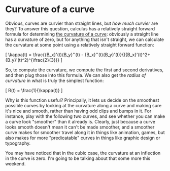 # Curvature of a curve

Obvious, curves are curvier than straight lines, but _how much curvier_ are they? To answer this question, calculus has a relatively straight forward formula for determining [the curvature of a curve](https://en.wikipedia.org/wiki/Curvature): obviously a straight line has a curvature of zero, but for anything that isn't straight, we can calculate the curvature at some point using a relatively straight forward function:

\[
  \kappa(t) = \frac{{B_x}'(t){B_y}''(t) - {B_x}''(t){B_y}'(t)}{({B_x}'(t)^2+{B_y}'(t)^2)^{\frac{2}{3}}}
\]

So, to compute the curvature, we compute the first and second derivatives, and then plug those into this formula. We can also get the _radius of curvature_ in what is truly the simplest function:

\[
  R(t) = \frac{1}{\kappa(t)}
\]

Why is this function useful? Principally, it lets us decide on the smoothest possible curves by looking at the curvature along a curve and making sure it's nice and smooth, rather than having odd clips and bumps in it. For instance, play with the following two curves, and see whether you can make a curve look "smoother" than it already is. Clearly, just because a curve looks smooth doesn't mean it can't be made smoother, and a smoother curve makes for smoother travel along it in things like animation, games, but also makes for more "predicatable" curves in things like graphic design or typography.

<Graphic title="Quadratic curvature" setup={this.setupQuadratic} draw={this.draw} />
<Graphic title="Cubic curvature" setup={this.setupCubic} draw={this.draw} />

You may have noticed that in the cubic case, the curvature at an inflection in the curve is zero. I'm going to be talking about that some more this weekend.